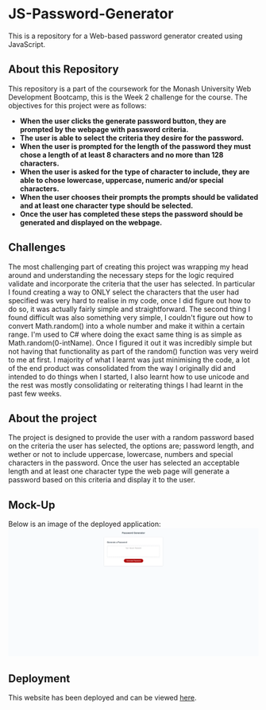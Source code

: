 # JS-Password-Generator
This is a repository for a Web-based password generator created using JavaScript.

## About this Repository
This repository is a part of the coursework for the Monash University Web Development Bootcamp, this is the Week 2 challenge for the course. The objectives for this project were as follows:
* **When the user clicks the generate password button, they are prompted by the webpage with password criteria.**
* **The user is able to select the criteria they desire for the password.**
* **When the user is prompted for the length of the password they must chose a length of at least 8 characters and no more than 128 characters.**
* **When the user is asked for the type of character to include, they are able to chose lowercase, uppercase, numeric and/or special characters.**
* **When the user chooses their prompts the prompts should be validated and at least one character type should be selected.**
* **Once the user has completed these steps the password should be generated and displayed on the webpage.**

## Challenges
The most challenging part of creating this project was wrapping my head around and understanding the necessary steps for the logic required validate and incorporate the criteria that the user has selected. In particular I found creating a way to ONLY select the characters that the user had specified was very hard to realise in my code, once I did figure out how to do so, it was actually fairly simple and straightforward. The second thing I found difficult was also something very simple, I couldn't figure out how to convert Math.random() into a whole number and make it within a certain range. I'm used to C# where doing the exact same thing is as simple as Math.random(0-intName). Once I figured it out it was incredibly simple but not having that functionality as part of the random() function was very weird to me at first. I majority of what I learnt was just minimising the code, a lot of the end product was consolidated from the way I originally did and intended to do things when I started, I also learnt how to use unicode and the rest was mostly consolidating or reiterating things I had learnt in the past few weeks.

## About the project
The project is designed to provide the user with a random password based on the criteria the user has selected, the options are; password length, and wether or not to include uppercase, lowercase, numbers and special characters in the password. Once the user has selected an acceptable length and at least one character type the web page will generate a password based on this criteria and display it to the user.

## Mock-Up
Below is an image of the deployed application:
![Deployed portfolio website](./assets/images/password-generator.png)

## Deployment
This website has been deployed and can be viewed [here](https://jakebjackson.github.io/JS-Password-Generator/).
